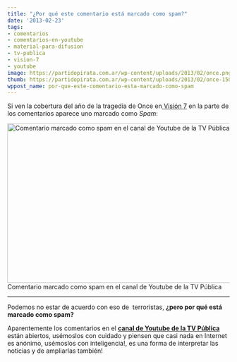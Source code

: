 ```yaml
---
title: "¿Por qué este comentario está marcado como spam?"
date: '2013-02-23'
tags:
- comentarios
- comentarios-en-youtube
- material-para-difusion
- tv-publica
- vision-7
- youtube
image: https://partidopirata.com.ar/wp-content/uploads/2013/02/once.png
thumb: https://partidopirata.com.ar/wp-content/uploads/2013/02/once-150x150.png
wppost_name: por-que-este-comentario-esta-marcado-como-spam
---
```


Si ven la cobertura del año de la tragedia de Once en<a href="https://www.youtube.com/watch?v=YlzCVs1FAkk" target="_blank"> Visión 7</a> en la parte de los comentarios aparece uno marcado como <i>Spam</i>:

<a href="https://partidopirata.com.ar/wp-content/uploads/2013/02/once.png"><img class="size-full wp-image-8526" alt="Comentario marcado como spam en el canal de Youtube de la TV Pública" src="https://partidopirata.com.ar/wp-content/uploads/2013/02/once.png" width="810" height="362" /></a> Comentario marcado como spam en el canal de Youtube de la TV Pública


<hr />

Podemos no estar de acuerdo con eso de  terroristas, <strong><a href="http://ar.groups.yahoo.com/group/librosgratis/spam">¿</a>pero por qué está marcado como spam?</strong>

Aparentemente los comentarios en el <strong><a href="https://www.youtube.com/user/TVPublicaArgentina/videos?view=0" target="_blank">canal de Youtube de la TV Pública</a> </strong>están abiertos, usémoslos con cuidado y piensen que casi nada en Internet es anónimo, usémoslos con inteligencia!, es una forma de interpretar las noticias y de ampliarlas también!
